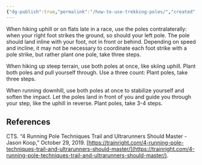 ```yaml
---
{"dg-publish":true,"permalink":"/how-to-use-trekking-poles/","created":"2022-08-06T07:58:04.000-04:00","updated":"2024-03-05T20:37:49.422-05:00"}
---
```



When hiking uphill or on flats late in a race, use the poles contralaterally: when your right foot strikes the ground, so should your left pole. The pole should land inline with your foot, not in front or behind. Depending on speed and incline, it may not be necessary to coordinate each foot strike with a pole strike, but rather plant one pole, take three steps. 

When hiking up steep terrain, use both poles at once, like skiing uphill. Plant both poles and pull yourself through. Use a three count: Plant poles, take three steps. 

When running downhill, use both poles at once to stabilize yourself and soften the impact. Let the poles land in front of you and guide you through your step, like the uphill in reverse. Plant poles, take 3-4 steps. 

## References 
CTS. “4 Running Pole Techniques Trail and Ultrarunners Should Master - Jason Koop,” October 29, 2019. [https://trainright.com/4-running-pole-techniques-trail-and-ultrarunners-should-master/](https://trainright.com/4-running-pole-techniques-trail-and-ultrarunners-should-master/).
